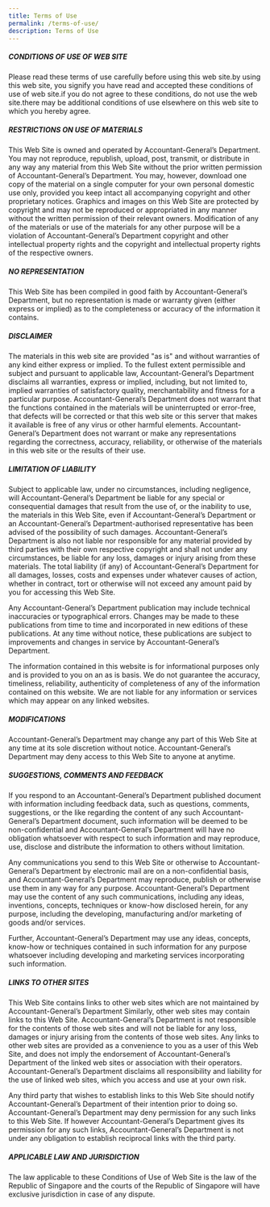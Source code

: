 ```yaml
---
title: Terms of Use
permalink: /terms-of-use/
description: Terms of Use
---
```

##### CONDITIONS OF USE OF WEB SITE

Please read these terms of use carefully before using this web site.by using this web site, you signify you have read and accepted these conditions of use of web site.if you do not agree to these conditions, do not use the web site.there may be additional conditions of use elsewhere on this web site to which you hereby agree.  
  

##### RESTRICTIONS ON USE OF MATERIALS

  
This Web Site is owned and operated by Accountant-General’s Department. You may not reproduce, republish, upload, post, transmit, or distribute in any way any material from this Web Site without the prior written permission of Accountant-General’s Department. You may, however, download one copy of the material on a single computer for your own personal domestic use only, provided you keep intact all accompanying copyright and other proprietary notices. Graphics and images on this Web Site are protected by copyright and may not be reproduced or appropriated in any manner without the written permission of their relevant owners. Modification of any of the materials or use of the materials for any other purpose will be a violation of Accountant-General’s Department copyright and other intellectual property rights and the copyright and intellectual property rights of the respective owners.  
  

##### NO REPRESENTATION

  
This Web Site has been compiled in good faith by Accountant-General’s Department, but no representation is made or warranty given (either express or implied) as to the completeness or accuracy of the information it contains.  
  

##### DISCLAIMER

  
The materials in this web site are provided "as is" and without warranties of any kind either express or implied. To the fullest extent permissible and subject and pursuant to applicable law, Accountant-General’s Department disclaims all warranties, express or implied, including, but not limited to, implied warranties of satisfactory quality, merchantability and fitness for a particular purpose. Accountant-General’s Department does not warrant that the functions contained in the materials will be uninterrupted or error-free, that defects will be corrected or that this web site or this server that makes it available is free of any virus or other harmful elements. Accountant-General’s Department does not warrant or make any representations regarding the correctness, accuracy, reliability, or otherwise of the materials in this web site or the results of their use.  
  

##### LIMITATION OF LIABILITY

  
Subject to applicable law, under no circumstances, including negligence, will Accountant-General’s Department be liable for any special or consequential damages that result from the use of, or the inability to use, the materials in this Web Site, even if Accountant-General’s Department or an Accountant-General’s Department-authorised representative has been advised of the possibility of such damages. Accountant-General’s Department is also not liable nor responsible for any material provided by third parties with their own respective copyright and shall not under any circumstances, be liable for any loss, damages or injury arising from these materials. The total liability (if any) of Accountant-General’s Department for all damages, losses, costs and expenses under whatever causes of action, whether in contract, tort or otherwise will not exceed any amount paid by you for accessing this Web Site.  
  
Any Accountant-General’s Department publication may include technical inaccuracies or typographical errors. Changes may be made to these publications from time to time and incorporated in new editions of these publications. At any time without notice, these publications are subject to improvements and changes in service by Accountant-General’s Department.  
  
The information contained in this website is for informational purposes only and is provided to you on an as is basis. We do not guarantee the accuracy, timeliness, reliability, authenticity of completeness of any of the information contained on this website. We are not liable for any information or services which may appear on any linked websites.  
  

##### MODIFICATIONS

  
Accountant-General’s Department may change any part of this Web Site at any time at its sole discretion without notice. Accountant-General’s Department may deny access to this Web Site to anyone at anytime.  
  

##### SUGGESTIONS, COMMENTS AND FEEDBACK

  
If you respond to an Accountant-General’s Department published document with information including feedback data, such as questions, comments, suggestions, or the like regarding the content of any such Accountant-General’s Department document, such information will be deemed to be non-confidential and Accountant-General’s Department will have no obligation whatsoever with respect to such information and may reproduce, use, disclose and distribute the information to others without limitation.  
  
Any communications you send to this Web Site or otherwise to Accountant-General’s Department by electronic mail are on a non-confidential basis, and Accountant-General’s Department may reproduce, publish or otherwise use them in any way for any purpose. Accountant-General’s Department may use the content of any such communications, including any ideas, inventions, concepts, techniques or know-how disclosed herein, for any purpose, including the developing, manufacturing and/or marketing of goods and/or services.  
  
Further, Accountant-General’s Department may use any ideas, concepts, know-how or techniques contained in such information for any purpose whatsoever including developing and marketing services incorporating such information.  
  

##### LINKS TO OTHER SITES

  
This Web Site contains links to other web sites which are not maintained by Accountant-General’s Department Similarly, other web sites may contain links to this Web Site. Accountant-General’s Department is not responsible for the contents of those web sites and will not be liable for any loss, damages or injury arising from the contents of those web sites. Any links to other web sites are provided as a convenience to you as a user of this Web Site, and does not imply the endorsement of Accountant-General’s Department of the linked web sites or association with their operators. Accountant-General’s Department disclaims all responsibility and liability for the use of linked web sites, which you access and use at your own risk.  
  
Any third party that wishes to establish links to this Web Site should notify Accountant-General’s Department of their intention prior to doing so. Accountant-General’s Department may deny permission for any such links to this Web Site. If however Accountant-General’s Department gives its permission for any such links, Accountant-General’s Department is not under any obligation to establish reciprocal links with the third party.  
  

##### APPLICABLE LAW AND JURISDICTION

  
The law applicable to these Conditions of Use of Web Site is the law of the Republic of Singapore and the courts of the Republic of Singapore will have exclusive jurisdiction in case of any dispute.